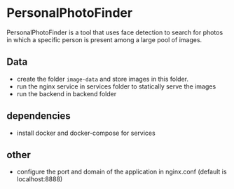# PersonalPhotoFinder

PersonalPhotoFinder is a tool that uses face detection to
search for photos in which a specific person is present among a large pool of images.

## Data

- create the folder `image-data` and store images in this folder.
- run the nginx service in services folder to statically serve the images
- run the backend in backend folder

## dependencies

- install docker and docker-compose for services

## other

- configure the port and domain of the application in nginx.conf (default is localhost:8888)